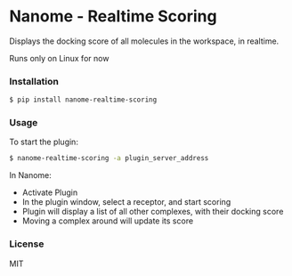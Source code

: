 # Nanome - Realtime Scoring

Displays the docking score of all molecules in the workspace, in realtime.

Runs only on Linux for now

### Installation

```sh
$ pip install nanome-realtime-scoring
```

### Usage

To start the plugin:

```sh
$ nanome-realtime-scoring -a plugin_server_address
```

In Nanome:

- Activate Plugin
- In the plugin window, select a receptor, and start scoring
- Plugin will display a list of all other complexes, with their docking score
- Moving a complex around will update its score

### License

MIT